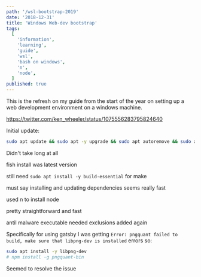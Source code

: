 ```yaml
---
path: '/wsl-bootstrap-2019'
date: '2018-12-31'
title: 'Windows Web-dev bootstrap'
tags:
  [
    'information',
    'learning',
    'guide',
    'wsl',
    'bash on windows',
    'n',
    'node',
  ]
published: true
---
```


This is the refresh on my guide from the start of the year on setting
up a web development environment on a windows machine.

https://twitter.com/ken_wheeler/status/1075556283795824640

Initial update:

```sh
sudo apt update && sudo apt -y upgrade && sudo apt autoremove && sudo apt dist-upgrade
```

Didn't take long at all

fish install was latest version

still need `sudo apt install -y build-essential` for make

must say installing and updating dependencies seems really fast

used n to install node

pretty straightforward and fast

antil malware executable needed exclusions added again

Specifically for using gatsby I was getting
`Error: pngquant failed to build, make sure that libpng-dev is installed`
errors so:

```sh
sudo apt install -y libpng-dev
# npm install -g pngquant-bin
```

Seemed to resolve the issue
